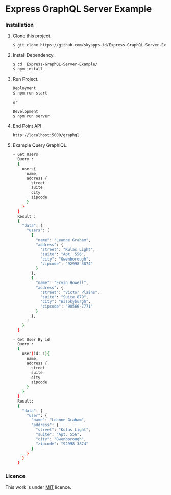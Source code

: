 # Express GraphQL Server Example


### Installation
1. Clone this project.
    ```sh
    $ git clone https://github.com/skyapps-id/Express-GraphQL-Server-Example.git 
    ```

2. Install Dependency.
    ```sh
    $ cd  Express-GraphQL-Server-Example/
    $ npm install
    ```

3. Run Project.
    ```sh
    Deployment
    $ npm run start 

    or
    
    Development
    $ npm run server
    ```

4.  End Point API
    ```sh
    http://localhost:5000/graphql
    ```

5. Example Query GraphiQL.
    ```sh
    - Get Users
      Query :
      {
        users{
          name,
          address {
            street
            suite
            city
            zipcode
          }
        }
      }
      Result :
      {
        "data": {
          "users": [
            {
              "name": "Leanne Graham",
              "address": {
                "street": "Kulas Light",
                "suite": "Apt. 556",
                "city": "Gwenborough",
                "zipcode": "92998-3874"
              }
            },
            {
              "name": "Ervin Howell",
              "address": {
                "street": "Victor Plains",
                "suite": "Suite 879",
                "city": "Wisokyburgh",
                "zipcode": "90566-7771"
              }
            },
          ]
        }
      }

    - Get User By id
      Query :
      {
        user(id: 1){
          name,
          address {
            street
            suite
            city
            zipcode
          }
        }
      }
      Result:
      {
        "data": {
          "user": {
            "name": "Leanne Graham",
            "address": {
              "street": "Kulas Light",
              "suite": "Apt. 556",
              "city": "Gwenborough",
              "zipcode": "92998-3874"
            }
          }
        }
      }
    ```

### Licence

This work is under [MIT](LICENCE) licence.
